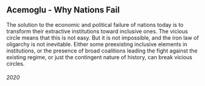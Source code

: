 ## Acemoglu - Why Nations Fail

The solution to the economic and political failure of nations today is to transform their extractive institutions toward inclusive ones.
The vicious circle means that this is not easy.
But it is not impossible, and the iron law of oligarchy is not inevitable.
Either some preexisting inclusive elements in institutions, or the presence of broad coalitions leading the fight against the existing regime, or just the contingent nature of history, can break vicious circles.


###### 2020
